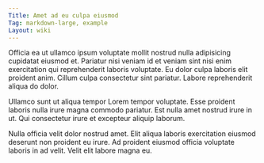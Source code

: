 ```yaml
---
Title: Amet ad eu culpa eiusmod
Tag: markdown-large, example
Layout: wiki
---
```

Officia ea ut ullamco ipsum voluptate mollit nostrud nulla adipisicing cupidatat eiusmod et. Pariatur nisi veniam id et veniam sint nisi enim exercitation qui reprehenderit laboris voluptate. Eu dolor culpa laboris elit proident anim. Cillum culpa consectetur sint pariatur. Labore reprehenderit aliqua do dolor.

Ullamco sunt ut aliqua tempor Lorem tempor voluptate. Esse proident laboris nulla irure magna commodo pariatur. Est nulla amet nostrud irure in ut. Qui consectetur irure et excepteur aliquip laborum.

Nulla officia velit dolor nostrud amet. Elit aliqua laboris exercitation eiusmod deserunt non proident eu irure. Ad proident eiusmod officia voluptate laboris in ad velit. Velit elit labore magna eu.